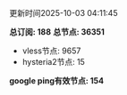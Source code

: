 更新时间2025-10-03 04:11:45

**总订阅: 188**
**总节点: 36351**
- vless节点: 9657
- hysteria2节点: 15

**google ping有效节点: 154**
